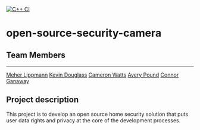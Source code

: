 [![C++ CI](https://github.com/ChicoState/open-source-security-camera/actions/workflows/actions.yaml/badge.svg)](https://github.com/ChicoState/open-source-security-camera/actions/workflows/actions.yaml)

# open-source-security-camera

## Team Members
---
[Meher Lippmann](www.github.com/melippmann)
[Kevin Douglass](www.github.com/kevdouglass) 
[Cameron Watts](www.github.com/Zalymo)
[Avery Pound](www.github.com/DJ-IRL)
[Connor Ganaway](www.github.com/ConnorGanaway)

## Project description
This project is to develop an open source home security solution that puts user data rights and privacy at the core of the development processes.
